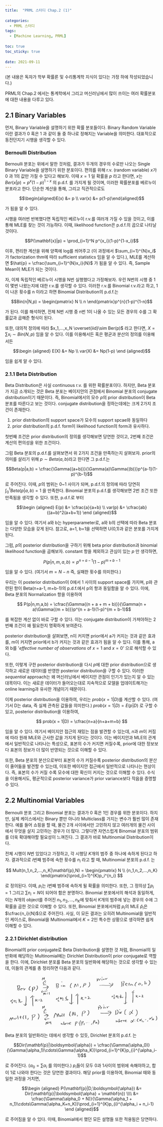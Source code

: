 ```yaml
---
title:  "PRML 스터디 Chap.2 (1)"

categories:
  - PRML 스터디
tags:
  - [Machine Learning, PRML]

toc: true
toc_sticky: true
 
date: 2021-09-11
---
```


(본 내용은 독자가 학부 확률론 및 수리통계학 지식이 있다는 가정 하에 작성되었습니다.)

PRML의 Chap.2 에서는 통계학에서 그리고 머신러닝에서 많이 쓰이는 여러 확률분포에 대한 내용을 다루고 있다.

## 2.1 Binary Variables

먼저, Binary Variable을 설명하기 위한 확률 분포들이다. Binary Random Variable이란 결과가 0 혹은 1 과 같이 둘 중 하나로 정해지는 Variable을 의미한다. 대표적으로 동전던지기 시행을 생각할 수 있다.

### Bernoulli Distribution

Bernoulli 분포는 위에서 말한 것처럼, 결과가 두개의 경우의 수로만 나오는 Single Binary Variable을 설명하기 위한 분포이다. 편의를 위해 r.v. (random variable) $x$가 0 과 1의 값만 가질 수 있다고 해보자. 이때 $x = 1$ 일 확률을 $p$ 라고 한다면, $x$는 $Ber(x|p) = p^x(1-p)^{1-x}$ 의 p.d.f. 를 가지게 될 것이며, 이러한 확률분포를 베르누이 분포라고 한다. 단순한 계산을 통해, 그리고 직관적으로도

$$\begin{aligned}E(x) &= p \\ var(x) &= p(1-p)\end{aligned}$$

가 됨을 알 수 있다.

시행을 여러번 반복했다면 독립적인 베르누이 r.v.를 여러개 가질 수 있을 것이고, 이를 통해 MLE를 찾는 것이 가능하다. 이때, likelihood function은 p.d.f.의 곱으로 나타날 것이다.

$$P(\mathbf{x}|p) = \prod_{i=1}^N p^{x_i}(1-p)^{1-x_i}$$

이후, 편리한 계산을 위해 양쪽에 log를 씌어주고 (이 과정에서 $\sum_{i=1}^{N}x_i$ 가 factorization thm에 따라 sufficient statistics 임을 알 수 있다.), MLE를 계산하면 $\hat{p} = \cfrac{\sum_{i=1}^{N}x_i}{N}$ 가 됨을 알 수 있다. 즉, Sample Mean이 MLE가 되는 것이다.

자, 이제 독립적인 베르누이 시행을 N번 실행했다고 가정해보자. 우린 N번의 시행 중 1이 몇번 나왔는지에 대한 r.v.를 생각할 수 있다. 이러한 r.v.를 Binomial r.v.라고 하고, 1이 나온 횟수를 n 이라고 하면 Binomial Distribution의 p.d.f.는

$$Bin(n|N,p) = \begin{pmatrix} N \\ n \end{pmatrix}p^{n}(1-p)^{1-n}$$

가 된다. 이를 해석하면, 전체 N번 시행 중 n번 1이 나올 수 있는 모든 경우의 수를 그 확률값과 곱해준 형식이 된다.

또한, 대의적 정의에 따라 $x_1,...,x_N \overset{iid}\sim Ber(p)$ 라고 한다면, $X = \sum{x_i} \sim Bin(N,p)$ 임을 알 수 있다. 이를 이용해서든 혹은 평균과 분산의 정의를 이용해서든

$$\begin {aligned} E(X) &= Np \\ var(X) &= Np(1-p) \end {aligned}$$

임을 쉽게 알 수 있다.

### 2.1.1 Beta Distribution

Beta Distribution은 사실 continuous r.v. 를 위한 확률분포이다. 하지만, Beta 분포가 지금 소개되는 것은 Beta 분포는 베이지안의 관점에서 Binomial 분포의 conjugate distribution이기 때문이다. 즉, Binomial에서의 모수 $p$의 prior distribution이 Beta 분포를 따른다고 보는 것이다. conjugate distribution을 정하는데에는 크게 2가지 조건이 존재한다.

1.  prior distribution의 support space가 모수의 support spcae와 동일하다
2.  prior distribution의 p.d.f. form이 likelihood function의 form과 유사하다.

첫번째 조건은 prior distribution의 정의를 생각해보면 당연한 것이고, 2번째 조건은 계산의 편의성을 위한 조건이다.

그럼 Beta 분포의 p.d.f.를 살펴보면서 위 2가지 조건을 만족하는지 살펴보자. prior의 의미를 살리기 위해 $p \sim Beta(a,b)$라고 한다면 그 p.d.f.는

$$Beta(p|a,b) = \cfrac{\Gamma{(a+b)}}{\Gamma(a)\Gamma{(b)}}p^{a-1}(1-p)^{b-1}$$

로 주어진다. 이때, $p$의 범위는 0\~1 사이가 되며, p.d.f.의 정의에 따라 당연히 $\int_{0}^{1}Beta(p|a,b) = 1$ 을 만족한다. Binomial 분포의 p.d.f.를 생각해보면 2번 조건 또한 만족됨을 생각할 수 있다. 또한, p.d.f.로 부터

$$\begin {aligned} E(p) &= \cfrac{a}{a+b} \\ var(p) &= \cfrac{ab}{(a+b)^2(a+b+1)} \end {aligned}$$

임을 알 수 있다. 여기서 a와 b는 hyperparameter로, a와 b의 선택에 따라 Beta 분포는 다양한 모습을 갖게 된다. 참고로, a=1, b=1을 선택하면 U(0,1)과 같은 분포를 가지게 된다.

그럼, $p$의 posterior distribution을 구하기 위해 beta prior distribution과 binomial likelihood function을 곱해보자. constant 항을 제외하고 관심이 있는 $p$ 만 생각하면,

$$
P(p|n,m,a,b) \propto p^{n+a-1}(1-p)^{m+b-1}
$$

임을 알 수 있다. (여기서 $m = N-n$ 즉, 실패한 횟수를 의미한다.)

우리는 이 posterior distribution이 0에서 1 사이의 support space를 가지며, p와 관련된 항이 Beta(n+a-1, m+b-1)의 p.d.f.에서 p의 항과 동일함을 알 수 있다. 이에, Beta 분포의 Normalization 항을 이용하여

$$ P(p|n,m,a,b) = \cfrac{\Gamma{(n + a + m + b)}}{\Gamma(n + a)\Gamma{(m + b)}}p^{n + a-1}(1-p)^{m + b-1}$$

를 복잡한 계산 없이 바로 구할 수 있다. 이는 conjugate distribution이 가져야하는 2번째 조건이 왜 필요한지 명확하게 보여준다.

posterior distribution을 살펴보면, n이 커지면 prior에서 a가 커지는 것과 같은 효과를, m이 커지면 prior에서 b가 커지는 것과 같은 효과가 됨을 알 수 있다. 이를 통해, a 와 b를 '*effective number of observations* of $x = 1$ and $x = 0$' 으로 해석할 수 있다.

또한, 이렇게 구한 posterior distribution을 다시 $p$에 대한 prior distribution으로 생각하고 새로운 데이터를 반영한 posterior distribution을 구할 수 있다. 이러한 *sequential* approach는 왜 머신러닝에서 베이지안 관점이 인기가 있는지 알 수 있는 대목이다. 이는 새로운 데이터가 들어오는대로 지속적으로 모델을 업데이트해가는 online learning과 유사한 개념이기 때문이다.

이제 posterior distribution을 이용하여, 우리는 $prob(x=1|D)$를 계산할 수 있다. (여기서 D는 data, 즉 실제 관측된 값들을 의미한다.) $prob(x=1|D) = E(p|D)$ 로 구할 수 있고, posterior distribution을 이용하여,

$$
prob(x = 1|D) = \cfrac{n+a}{n+a+m+b}
$$

임을 알 수 있다. 여기서 베이지안 접근의 재밌는 점을 발견할 수 있는데, $n$과 $m$이 커짐에 따라 원래 MLE와 근사한 값을 가지게 된다는 것이다. 이는 베이지안과 MLE의 관계에서 일반적으로 나타나는 특성으로, 표본의 수가 커지면 커질수록, prior에 대한 정보보다 표본의 정보가 더 많이 반영되는 것으로 이해할 수 있다.

또한, Beta 분포의 분산으로부터 표본의 수가 커질수록 posterior distribution의 분산이 줄어듦을 발견할 수 있는데, 이또한 베이지안 접근에서 일반적으로 나타나는 현상이다. 즉, 표본의 수가 커질 수록 모수에 대한 확신이 커지는 것으로 이해할 수 있다. 수식을 이용해서도, 평균적으로 posterior variance가 prior variance보다 작음을 증명할 수 있다.

## 2.2 Multinomial Variables

Bernoulli 분포 그리고 Binomial 분포는 결과가 0 혹은 1인 경우를 위한 분포이다. 하지만, 실제 케이스에서는 Binary 뿐만 아니라 Multiclass를 가지는 변수가 훨씬 많이 존재한다. 예를 들어 쇼핑을 할 때, 물건 2개 사이에서만 고민하지 않고 여러개의 물건 사이에서 무엇을 살지 고민하는 경우가 더 많다. 그렇다면 자연스럽게 Binomial 분포의 범위를 더욱 확대해야할 필요성이 느껴진다. 그 결과가 바로 Multinomial Distribution이다.

전체 시행이 $N$번 있었다고 가정하고, 각 시행당 $K$개의 범주 중 하나에 속하게 된다고 하자. 결과적으로 $i$번째 범주에 속한 횟수를 $n_{i}$ 라고 할 때, Multinomial 분포의 p.d.f. 는

$$
Mult(n_1,n_2,...,n_K|\mathbf{p},N) = \begin{pmatrix} N \\ {n_1,n_2,...,n_K} \end{pmatrix}\prod_{i=1}^{K}p_i^{n_i}
$$

로 정의된다. 이때, $p_i$는 i번째 범주에 속하게 될 확률을 의미한다. 또한, 그 정의상 $\sum{p_i} = 1$ 그리고 $\sum{n_i} = N$이 되어야 함은 분명하다. Binomial 분포에서의 해석과 동일하게, 이는 $N$개의 object를 주어진 $n_1,n_2,…,n_K$에 맞춰서 $K$개의 범주에 넣는 경우의 수에 그 확률을 곱한 것으로 이해할 수 있다. 또한, Binomial 분포에서처럼 $p_i$의 MLE $\hat{p}_{i}$은 $\cfrac{n_i}{N}$으로 주어진다. 사실, 이 모든 결과는 오히려 Multinomial을 일반적인 케이스로, Binomial을 Multinomial에서 $K=2$인 특수한 상황으로 생각하면 쉽게 이해할 수 있다.

### 2.2.1 Dirichlet distribution

Binomial의 prior conjugate로 Beta Distribution을 설명한 것 처럼, Binomial의 일반화에 해당하는 Multinomial에는 Dirichlet Distribution이 prior conjugate로 역할을 한다. 이에, Dirichlet 분포를 Beta 분포의 일반화에 해당하는 것으로 생각할 수 있는데, 이들의 관계를 총 정리하면 다음과 같다.

![](/assets/img/KakaoTalk_Photo_2021-09-11-20-49-11.jpeg "2.1, 2.2에서 소개한 분포간의 관계")

Beta 분포의 일반화라는 데에서 생각할 수 있듯, Dirichlet 분포의 p.d.f. 는

$$Dir(\mathbf{p}|\boldsymbol{\alpha}) = \cfrac{\Gamma(\alpha_0)}{\Gamma(\alpha_1)\cdots\Gamma(\alpha_K)}\prod_{i=1}^{K}p_{i}^{\alpha_i-1}$$

로 주어진다. ($\alpha_0 = \sum{\alpha_i}$ 를 의미한다.) $p_i$들이 모두 0과 1사이의 범위에 속해야하고, 합이 1로 나와야 한다는 것은 당연한 결과이다. 해당 prior를 이용하여, Binomial 때와 동일한 과정을 거치면,

$$\begin {aligned} P(\mathbf{p}|D,\boldsymbol{\alpha}) &= Dir(\mathbf{p}|\boldsymbol{\alpha} + \mathbf{n}) \\\\ &= \cfrac{\Gamma(\alpha_0 + N)}{\Gamma(\alpha_1 + n_1)\cdots\Gamma(\alpha_K+n_K)}\prod_{i=1}^{K}p_{i}^{\alpha_i + n_i-1} \end {aligned}$$

로 주어짐을 알 수 있다. 이때, Binomial에서 했던 모든 설명들 또한 적용됨은 당연하다.
